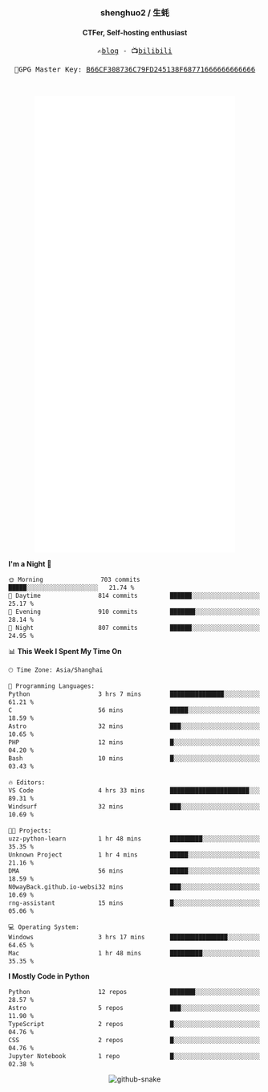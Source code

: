<h3 align="center"> shenghuo2 / 生蚝 </h3>
<h4 align="center" >CTFer, Self-hosting enthusiast</h3>


<p align="center">
  <samp>
    ✍️<a href="https://blog.shenghuo2.top/">blog</a> -
    📺<a href="https://space.bilibili.com/85894935">bilibili</a>
  </samp>
</p>
<p align="center">
  <samp>
     🔐GPG Master Key: <a align="center" href="https://github.com/shenghuo2.gpg">B66CF308736C79FD245138F68771666666666666</a>
  </samp>
</p>
<br>
<p align="center">
  <a href="https://github.com/shenghuo2">
    <img width="400" align="top" src="https://github.com/shenghuo2/shenghuo2/blob/main/metrics.left.svg" />
  </a>
  <a href="https://github.com/shenghuo2">
    <img width="400" align="top" src="https://github.com/shenghuo2/shenghuo2/blob/main/metrics.right.svg" />
  </a>
</p>


<!--START_SECTION:waka-->
**I'm a Night 🦉** 

```text
🌞 Morning                703 commits         █████░░░░░░░░░░░░░░░░░░░░   21.74 % 
🌆 Daytime                814 commits         ██████░░░░░░░░░░░░░░░░░░░   25.17 % 
🌃 Evening                910 commits         ███████░░░░░░░░░░░░░░░░░░   28.14 % 
🌙 Night                  807 commits         ██████░░░░░░░░░░░░░░░░░░░   24.95 % 
```


📊 **This Week I Spent My Time On** 

```text
🕑︎ Time Zone: Asia/Shanghai

💬 Programming Languages: 
Python                   3 hrs 7 mins        ███████████████░░░░░░░░░░   61.21 % 
C                        56 mins             █████░░░░░░░░░░░░░░░░░░░░   18.59 % 
Astro                    32 mins             ███░░░░░░░░░░░░░░░░░░░░░░   10.65 % 
PHP                      12 mins             █░░░░░░░░░░░░░░░░░░░░░░░░   04.20 % 
Bash                     10 mins             █░░░░░░░░░░░░░░░░░░░░░░░░   03.43 % 

🔥 Editors: 
VS Code                  4 hrs 33 mins       ██████████████████████░░░   89.31 % 
Windsurf                 32 mins             ███░░░░░░░░░░░░░░░░░░░░░░   10.69 % 

🐱‍💻 Projects: 
uzz-python-learn         1 hr 48 mins        █████████░░░░░░░░░░░░░░░░   35.35 % 
Unknown Project          1 hr 4 mins         █████░░░░░░░░░░░░░░░░░░░░   21.16 % 
DMA                      56 mins             █████░░░░░░░░░░░░░░░░░░░░   18.59 % 
N0wayBack.github.io-websi32 mins             ███░░░░░░░░░░░░░░░░░░░░░░   10.69 % 
rng-assistant            15 mins             █░░░░░░░░░░░░░░░░░░░░░░░░   05.06 % 

💻 Operating System: 
Windows                  3 hrs 17 mins       ████████████████░░░░░░░░░   64.65 % 
Mac                      1 hr 48 mins        █████████░░░░░░░░░░░░░░░░   35.35 % 
```

**I Mostly Code in Python** 

```text
Python                   12 repos            ███████░░░░░░░░░░░░░░░░░░   28.57 % 
Astro                    5 repos             ███░░░░░░░░░░░░░░░░░░░░░░   11.90 % 
TypeScript               2 repos             █░░░░░░░░░░░░░░░░░░░░░░░░   04.76 % 
CSS                      2 repos             █░░░░░░░░░░░░░░░░░░░░░░░░   04.76 % 
Jupyter Notebook         1 repo              █░░░░░░░░░░░░░░░░░░░░░░░░   02.38 % 
```




<!--END_SECTION:waka-->


<div align="center">
  <picture>
    <source media="(prefers-color-scheme: dark)" srcset="https://gist.githubusercontent.com/shenghuo2/bfce20b14ab0484cef03bae6e60e0b3a/raw/github-snake-dark.svg" />
    <source media="(prefers-color-scheme: light)" srcset="https://gist.githubusercontent.com/shenghuo2/bfce20b14ab0484cef03bae6e60e0b3a/raw/github-snake.svg" />
    <img alt="github-snake" src="https://gist.githubusercontent.com/shenghuo2/bfce20b14ab0484cef03bae6e60e0b3a/raw/github-snake.svg" />
  </picture>
</div>

<!--
**shenghuo2/shenghuo2** is a ✨ _special_ ✨ repository because its `README.md` (this file) appears on your GitHub profile.

Here are some ideas to get you started:

- 🔭 I’m currently working on ...
- 🌱 I’m currently learning ...
- 👯 I’m looking to collaborate on ...
- 🤔 I’m looking for help with ...
- 💬 Ask me about ...
- 📫 How to reach me: ...
- 😄 Pronouns: ...
- ⚡ Fun fact: ...
-->

